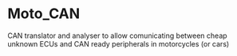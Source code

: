 # Moto_CAN
CAN translator and analyser to allow comunicating between cheap unknown ECUs and CAN ready peripherals in motorcycles (or cars)
